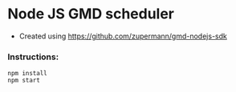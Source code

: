 # Node JS GMD scheduler
- Created using https://github.com/zupermann/gmd-nodejs-sdk



### Instructions:
```
npm install
npm start
```
